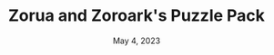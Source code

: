 ---
layout: flash
title: "Zorua and Zoroark's Puzzle Pack"
categories:
 - approved
 - flash
 - universal
 - safe
tags:
- pokemon
date: May 4, 2023
permalink: /games/zorua-and-zoroarks-puzzle-pack/play/details
publisher: The Pokémon Company
gid: zorua-and-zoroarks-puzzle-pack
edition: xx
---
